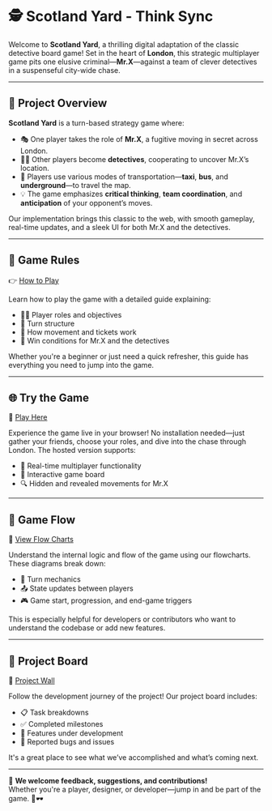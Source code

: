 # 🕵️ Scotland Yard - Think Sync

Welcome to **Scotland Yard**, a thrilling digital adaptation of the classic
detective board game! Set in the heart of **London**, this strategic multiplayer
game pits one elusive criminal—**Mr.X**—against a team of clever detectives in a
suspenseful city-wide chase.

---

## 🎯 Project Overview

**Scotland Yard** is a turn-based strategy game where:

- 🎭 One player takes the role of **Mr.X**, a fugitive moving in secret across
  London.
- 👮‍♂️ Other players become **detectives**, cooperating to uncover Mr.X’s
  location.
- 🚕 Players use various modes of transportation—**taxi**, **bus**, and
  **underground**—to travel the map.
- 💡 The game emphasizes **critical thinking**, **team coordination**, and
  **anticipation** of your opponent’s moves.

Our implementation brings this classic to the web, with smooth gameplay,
real-time updates, and a sleek UI for both Mr.X and the detectives.

---

## 📜 Game Rules

👉
[How to Play](https://github.com/step-batch-10/scotland-yard-think-sync/wiki/How_to_play)

Learn how to play the game with a detailed guide explaining:

- 🧑‍💼 Player roles and objectives
- 🎲 Turn structure
- 🚉 How movement and tickets work
- 🎯 Win conditions for Mr.X and the detectives

Whether you're a beginner or just need a quick refresher, this guide has
everything you need to jump into the game.

---

## 🌐 Try the Game

🚀 [Play Here](https://scotland-yard-think-sync.deno.dev)

Experience the game live in your browser! No installation needed—just gather
your friends, choose your roles, and dive into the chase through London. The
hosted version supports:

- 🔄 Real-time multiplayer functionality
- 🎨 Interactive game board
- 🔍 Hidden and revealed movements for Mr.X

---

## 🔄 Game Flow

🧭
[View Flow Charts](https://github.com/step-batch-10/scotland-yard-think-sync/wiki/flow_charts)

Understand the internal logic and flow of the game using our flowcharts. These
diagrams break down:

- 🔁 Turn mechanics
- 📤 State updates between players
- 🎮 Game start, progression, and end-game triggers

This is especially helpful for developers or contributors who want to understand
the codebase or add new features.

---

## 🧱 Project Board

📌 [Project Wall](https://github.com/orgs/step-batch-10/projects/14)

Follow the development journey of the project! Our project board includes:

- 📋 Task breakdowns
- ✅ Completed milestones
- 🧩 Features under development
- 🐞 Reported bugs and issues

It's a great place to see what we’ve accomplished and what’s coming next.

---

💬 **We welcome feedback, suggestions, and contributions!**\
Whether you're a player, designer, or developer—jump in and be part of the game.
🎲🕶️
